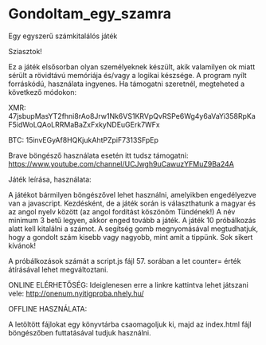 # Gondoltam_egy_szamra
Egy egyszerű számkitalálós játék

Sziasztok!

Ez a játék elsősorban olyan személyeknek készült, akik valamilyen ok miatt sérült a rövidtávú memóriája és/vagy a logikai készsége.
A program nyílt forráskódú, használata ingyenes. Ha támogatni szeretnél, megteheted a következő módokon:

XMR: 47jsbupMasYT2fhni8rAo8Jrw1Nk6VS1KRVpQvRSPe6Wg4y6aVaYi358RpKaF5idWoLQAoLRRMaBaZxFxkyNDEuGErk7WFx

BTC: 15invEGyAf8HQKjukAhtPZpiF7313SFpEp

Brave böngésző használata esetén itt tudsz támogatni: https://www.youtube.com/channel/UCJwgh9uCawuzYFMuZ9Ba24A


Játék leírása, használata:

A játékot bármilyen böngészővel lehet használni, amelyikben engedélyezve van a javascript. Kezdésként, de a játék során is választhatunk a
magyar és az angol nyelv között (az angol fordítást köszönöm Tündének!)
A név minimum 3 betű legyen, akkor enged tovább a játék.
A játék 10 próbálkozás alatt kell kitalálni a számot. A segítség gomb megnyomásával megtudhatjuk, hogy a gondolt szám kisebb vagy nagyobb, mint amit 
a tippünk. Sok sikert kívánok!

A próbálkozások számát a script.js fájl 57. sorában a let counter= érték átírásával lehet megváltoztani.

ONLINE ELÉRHETŐSÉG:
Ideiglenesen erre a linkre kattintva lehet játszani vele:
http://onenum.nyitigproba.nhely.hu/ 

OFFLINE HASZNÁLATA:

A letöltött fájlokat egy könyvtárba csaomagoljuk ki, majd az index.html fájl böngészőben futtatásával tudjuk használni. 
